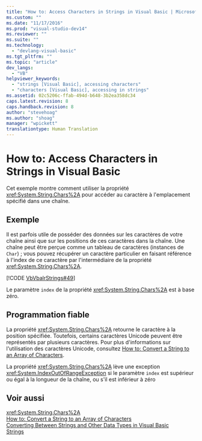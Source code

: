 ```yaml
---
title: "How to: Access Characters in Strings in Visual Basic | Microsoft Docs"
ms.custom: ""
ms.date: "11/17/2016"
ms.prod: "visual-studio-dev14"
ms.reviewer: ""
ms.suite: ""
ms.technology: 
  - "devlang-visual-basic"
ms.tgt_pltfrm: ""
ms.topic: "article"
dev_langs: 
  - "VB"
helpviewer_keywords: 
  - "strings [Visual Basic], accessing characters"
  - "characters [Visual Basic], accessing in strings"
ms.assetid: 02c5206c-ffab-494d-b648-3b2ea358dc34
caps.latest.revision: 8
caps.handback.revision: 8
author: "stevehoag"
ms.author: "shoag"
manager: "wpickett"
translationtype: Human Translation
---
```

# How to: Access Characters in Strings in Visual Basic
Cet exemple montre comment utiliser la propriété <xref:System.String.Chars%2A> pour accéder au caractère à l'emplacement spécifié dans une chaîne.  
  
## Exemple  
 Il est parfois utile de posséder des données sur les caractères de votre chaîne ainsi que sur les positions de ces caractères dans la chaîne.  Une chaîne peut être perçue comme un tableau de caractères \(instances de `Char`\) ; vous pouvez récupérer un caractère particulier en faisant référence à l'index de ce caractère par l'intermédiaire de la propriété <xref:System.String.Chars%2A>.  
  
 [!CODE [VbVbalrStrings#49](../CodeSnippet/VS_Snippets_VBCSharp/VbVbalrStrings#49)]  
  
 Le paramètre `index` de la propriété <xref:System.String.Chars%2A> est à base zéro.  
  
## Programmation fiable  
 La propriété <xref:System.String.Chars%2A> retourne le caractère à la position spécifiée.  Toutefois, certains caractères Unicode peuvent être représentés par plusieurs caractères.  Pour plus d'informations sur l'utilisation des caractères Unicode, consultez [How to: Convert a String to an Array of Characters](../../../../visual-basic/programming-guide/language-features/strings/how-to-convert-a-string-to-an-array-of-characters.md).  
  
 La propriété <xref:System.String.Chars%2A> lève une exception <xref:System.IndexOutOfRangeException> si le paramètre `index` est supérieur ou égal à la longueur de la chaîne, ou s'il est inférieur à zéro  
  
## Voir aussi  
 <xref:System.String.Chars%2A>   
 [How to: Convert a String to an Array of Characters](../../../../visual-basic/programming-guide/language-features/strings/how-to-convert-a-string-to-an-array-of-characters.md)   
 [Converting Between Strings and Other Data Types in Visual Basic](../../../../visual-basic/programming-guide/language-features/strings/converting-between-strings-and-other-data-types.md)   
 [Strings](../../../../visual-basic/programming-guide/language-features/strings/index.md)